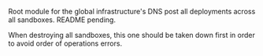 Root module for the global infrastructure's DNS post all deployments across all sandboxes.  README pending.

When destroying all sandboxes, this one should be taken down first in order to avoid order of operations errors.